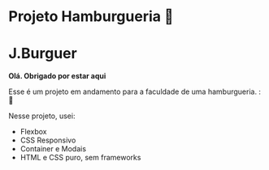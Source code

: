# Projeto Hamburgueria :hamburger: 

# J.Burguer

**Olá. Obrigado por estar aqui**



Esse é um projeto em andamento para a faculdade de uma hamburgueria. ::page_facing_up:

Nesse projeto, usei:
- Flexbox
- CSS Responsivo
- Container e Modais
- HTML e CSS puro, sem frameworks



